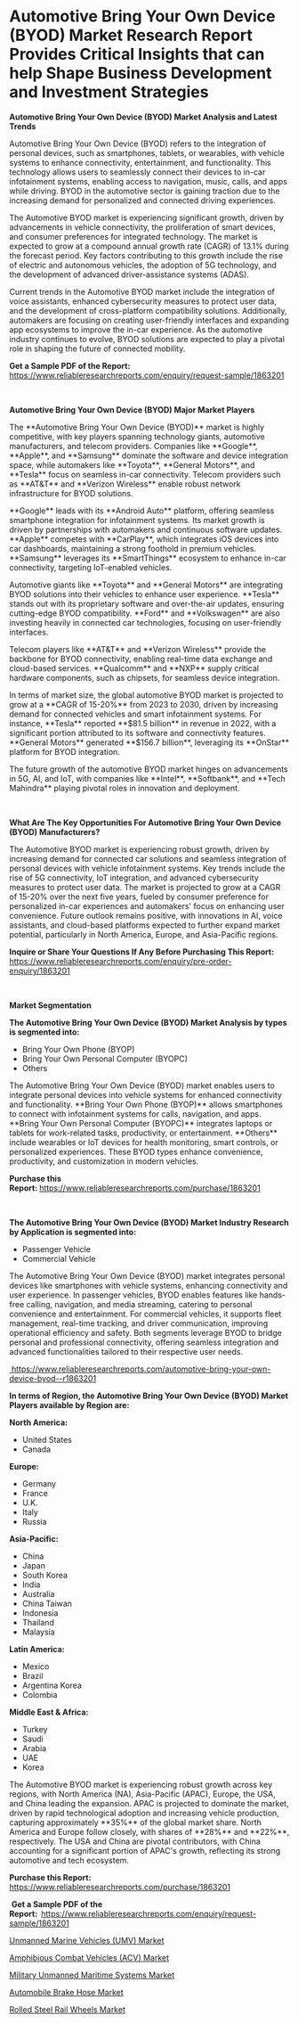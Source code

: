 <p><h1>Automotive Bring Your Own Device (BYOD) Market Research Report Provides Critical Insights that can help Shape Business Development and Investment Strategies</h1></p><p><strong>Automotive Bring Your Own Device (BYOD) Market Analysis and Latest Trends</strong></p>
<p><p>Automotive Bring Your Own Device (BYOD) refers to the integration of personal devices, such as smartphones, tablets, or wearables, with vehicle systems to enhance connectivity, entertainment, and functionality. This technology allows users to seamlessly connect their devices to in-car infotainment systems, enabling access to navigation, music, calls, and apps while driving. BYOD in the automotive sector is gaining traction due to the increasing demand for personalized and connected driving experiences.</p><p>The Automotive BYOD market is experiencing significant growth, driven by advancements in vehicle connectivity, the proliferation of smart devices, and consumer preferences for integrated technology. The market is expected to grow at a compound annual growth rate (CAGR) of 13.1% during the forecast period. Key factors contributing to this growth include the rise of electric and autonomous vehicles, the adoption of 5G technology, and the development of advanced driver-assistance systems (ADAS).</p><p>Current trends in the Automotive BYOD market include the integration of voice assistants, enhanced cybersecurity measures to protect user data, and the development of cross-platform compatibility solutions. Additionally, automakers are focusing on creating user-friendly interfaces and expanding app ecosystems to improve the in-car experience. As the automotive industry continues to evolve, BYOD solutions are expected to play a pivotal role in shaping the future of connected mobility.</p></p>
<p><strong>Get a Sample PDF of the Report:&nbsp;</strong> <a href="https://www.reliableresearchreports.com/enquiry/request-sample/1863201?utm_campaign=102&utm_medium=2&utm_source=Github&utm_content=ia&utm_term=24012025&utm_id=automotive-bring-your-own-device-byod">https://www.reliableresearchreports.com/enquiry/request-sample/1863201</a></p>
<p>&nbsp;</p>
<p><strong>Automotive Bring Your Own Device (BYOD) Major Market Players</strong></p>
<p><p>The **Automotive Bring Your Own Device (BYOD)** market is highly competitive, with key players spanning technology giants, automotive manufacturers, and telecom providers. Companies like **Google**, **Apple**, and **Samsung** dominate the software and device integration space, while automakers like **Toyota**, **General Motors**, and **Tesla** focus on seamless in-car connectivity. Telecom providers such as **AT&T** and **Verizon Wireless** enable robust network infrastructure for BYOD solutions.</p><p>**Google** leads with its **Android Auto** platform, offering seamless smartphone integration for infotainment systems. Its market growth is driven by partnerships with automakers and continuous software updates. **Apple** competes with **CarPlay**, which integrates iOS devices into car dashboards, maintaining a strong foothold in premium vehicles. **Samsung** leverages its **SmartThings** ecosystem to enhance in-car connectivity, targeting IoT-enabled vehicles.</p><p>Automotive giants like **Toyota** and **General Motors** are integrating BYOD solutions into their vehicles to enhance user experience. **Tesla** stands out with its proprietary software and over-the-air updates, ensuring cutting-edge BYOD compatibility. **Ford** and **Volkswagen** are also investing heavily in connected car technologies, focusing on user-friendly interfaces.</p><p>Telecom players like **AT&T** and **Verizon Wireless** provide the backbone for BYOD connectivity, enabling real-time data exchange and cloud-based services. **Qualcomm** and **NXP** supply critical hardware components, such as chipsets, for seamless device integration.</p><p>In terms of market size, the global automotive BYOD market is projected to grow at a **CAGR of 15-20%** from 2023 to 2030, driven by increasing demand for connected vehicles and smart infotainment systems. For instance, **Tesla** reported **$81.5 billion** in revenue in 2022, with a significant portion attributed to its software and connectivity features. **General Motors** generated **$156.7 billion**, leveraging its **OnStar** platform for BYOD integration.</p><p>The future growth of the automotive BYOD market hinges on advancements in 5G, AI, and IoT, with companies like **Intel**, **Softbank**, and **Tech Mahindra** playing pivotal roles in innovation and deployment.</p></p>
<p>&nbsp;</p>
<p><strong>What Are The Key Opportunities For Automotive Bring Your Own Device (BYOD) Manufacturers?</strong></p>
<p><p>The Automotive BYOD market is experiencing robust growth, driven by increasing demand for connected car solutions and seamless integration of personal devices with vehicle infotainment systems. Key trends include the rise of 5G connectivity, IoT integration, and advanced cybersecurity measures to protect user data. The market is projected to grow at a CAGR of 15-20% over the next five years, fueled by consumer preference for personalized in-car experiences and automakers' focus on enhancing user convenience. Future outlook remains positive, with innovations in AI, voice assistants, and cloud-based platforms expected to further expand market potential, particularly in North America, Europe, and Asia-Pacific regions.</p></p>
<p><strong>Inquire or Share Your Questions If Any Before Purchasing This Report:</strong> <a href="https://www.reliableresearchreports.com/enquiry/pre-order-enquiry/1863201?utm_campaign=102&utm_medium=2&utm_source=Github&utm_content=ia&utm_term=24012025&utm_id=automotive-bring-your-own-device-byod">https://www.reliableresearchreports.com/enquiry/pre-order-enquiry/1863201</a></p>
<p>&nbsp;</p>
<p><strong>Market Segmentation</strong></p>
<p><strong>The Automotive Bring Your Own Device (BYOD) Market Analysis by types is segmented into:</strong></p>
<p><ul><li>Bring Your Own Phone (BYOP)</li><li>Bring Your Own Personal Computer (BYOPC)</li><li>Others</li></ul></p>
<p><p>The Automotive Bring Your Own Device (BYOD) market enables users to integrate personal devices into vehicle systems for enhanced connectivity and functionality. **Bring Your Own Phone (BYOP)** allows smartphones to connect with infotainment systems for calls, navigation, and apps. **Bring Your Own Personal Computer (BYOPC)** integrates laptops or tablets for work-related tasks, productivity, or entertainment. **Others** include wearables or IoT devices for health monitoring, smart controls, or personalized experiences. These BYOD types enhance convenience, productivity, and customization in modern vehicles.</p></p>
<p><strong>Purchase this Report:&nbsp;</strong><a href="https://www.reliableresearchreports.com/purchase/1863201?utm_campaign=102&utm_medium=2&utm_source=Github&utm_content=ia&utm_term=24012025&utm_id=automotive-bring-your-own-device-byod">https://www.reliableresearchreports.com/purchase/1863201</a></p>
<p>&nbsp;</p>
<p><strong>The Automotive Bring Your Own Device (BYOD) Market Industry Research by Application is segmented into:</strong></p>
<p><ul><li>Passenger Vehicle</li><li>Commercial Vehicle</li></ul></p>
<p><p>The Automotive Bring Your Own Device (BYOD) market integrates personal devices like smartphones with vehicle systems, enhancing connectivity and user experience. In passenger vehicles, BYOD enables features like hands-free calling, navigation, and media streaming, catering to personal convenience and entertainment. For commercial vehicles, it supports fleet management, real-time tracking, and driver communication, improving operational efficiency and safety. Both segments leverage BYOD to bridge personal and professional connectivity, offering seamless integration and advanced functionalities tailored to their respective user needs.</p></p>
<p><a href="https://www.reliableresearchreports.com/automotive-bring-your-own-device-byod--r1863201?utm_campaign=102&utm_medium=2&utm_source=Github&utm_content=ia&utm_term=24012025&utm_id=automotive-bring-your-own-device-byod">&nbsp;https://www.reliableresearchreports.com/automotive-bring-your-own-device-byod--r1863201</a></p>
<p><strong>In terms of Region, the Automotive Bring Your Own Device (BYOD) Market Players available by Region are:</strong></p>
<p>
    <p> <strong> North America: </strong>
        <ul>
            <li>United States</li>
            <li>Canada</li>
        </ul>
        </p> 
    <p> <strong> Europe: </strong>
        <ul>
            <li>Germany</li>
            <li>France</li>
            <li>U.K.</li>
            <li>Italy</li>
            <li>Russia</li>
        </ul>
        </p> 
    <p> <strong> Asia-Pacific: </strong>
        <ul>
            <li>China</li>
            <li>Japan</li>
            <li>South Korea</li>
            <li>India</li>
            <li>Australia</li>
            <li>China Taiwan</li>
            <li>Indonesia</li>
            <li>Thailand</li>
            <li>Malaysia</li>
        </ul>
        </p> 
    <p> <strong> Latin America: </strong>
        <ul>
            <li>Mexico</li>
            <li>Brazil</li>
            <li>Argentina Korea</li>
            <li>Colombia</li>
        </ul>
        </p> 
    <p> <strong> Middle East & Africa: </strong>
        <ul>
            <li>Turkey</li>
            <li>Saudi</li>
            <li>Arabia</li>
            <li>UAE</li>
            <li>Korea</li>
        </ul>
    </p>
    </p>
<p><p>The Automotive BYOD market is experiencing robust growth across key regions, with North America (NA), Asia-Pacific (APAC), Europe, the USA, and China leading the expansion. APAC is projected to dominate the market, driven by rapid technological adoption and increasing vehicle production, capturing approximately **35%** of the global market share. North America and Europe follow closely, with shares of **28%** and **22%**, respectively. The USA and China are pivotal contributors, with China accounting for a significant portion of APAC's growth, reflecting its strong automotive and tech ecosystem.</p></p>
<p><strong>Purchase this Report: </strong><a href="https://www.reliableresearchreports.com/purchase/1863201?utm_campaign=102&utm_medium=2&utm_source=Github&utm_content=ia&utm_term=24012025&utm_id=automotive-bring-your-own-device-byod">https://www.reliableresearchreports.com/purchase/1863201</a></p>
<p>&nbsp;<strong>Get a Sample PDF of the Report:&nbsp;&nbsp;</strong><a href="https://www.reliableresearchreports.com/enquiry/request-sample/1863201?utm_campaign=102&utm_medium=2&utm_source=Github&utm_content=ia&utm_term=24012025&utm_id=automotive-bring-your-own-device-byod">https://www.reliableresearchreports.com/enquiry/request-sample/1863201</a></p>
<p><strong></strong></p>
<p><p><a href="https://github.com/pearlinewhite4692/Market-Research-Report-List-1/blob/main/unmanned-marine-vehicles-umv-market.md?utm_campaign=102&utm_medium=2&utm_source=Github&utm_content=ia&utm_term=24012025&utm_id=automotive-bring-your-own-device-byod">Unmanned Marine Vehicles (UMV) Market</a></p><p><a href="https://github.com/NargisHussain75/Market-Research-Report-List-1/blob/main/amphibious-combat-vehicles-acv-market.md?utm_campaign=102&utm_medium=2&utm_source=Github&utm_content=ia&utm_term=24012025&utm_id=automotive-bring-your-own-device-byod">Amphibious Combat Vehicles (ACV) Market</a></p><p><a href="https://github.com/gerlttameka883615/Market-Research-Report-List-1/blob/main/military-unmanned-maritime-systems-market.md?utm_campaign=102&utm_medium=2&utm_source=Github&utm_content=ia&utm_term=24012025&utm_id=automotive-bring-your-own-device-byod">Military Unmanned Maritime Systems Market</a></p><p><a href="https://github.com/FlorianWolf90/Market-Research-Report-List-1/blob/main/automobile-brake-hose-market.md?utm_campaign=102&utm_medium=2&utm_source=Github&utm_content=ia&utm_term=24012025&utm_id=automotive-bring-your-own-device-byod">Automobile Brake Hose Market</a></p><p><a href="https://github.com/hillsmyung726/Market-Research-Report-List-1/blob/main/rolled-steel-rail-wheels-market.md?utm_campaign=102&utm_medium=2&utm_source=Github&utm_content=ia&utm_term=24012025&utm_id=automotive-bring-your-own-device-byod">Rolled Steel Rail Wheels Market</a></p></p>